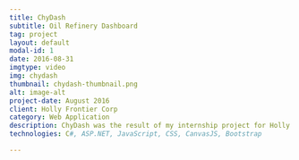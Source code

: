 ```yaml
---
title: ChyDash
subtitle: Oil Refinery Dashboard
tag: project
layout: default
modal-id: 1
date: 2016-08-31
imgtype: video
img: chydash
thumbnail: chydash-thumbnail.png
alt: image-alt
project-date: August 2016
client: Holly Frontier Corp
category: Web Application
description: ChyDash was the result of my internship project for Holly Frontier Corp during my senior year of college. The dashboard was built as a database driven web application that populates a set of predetermined charts with data from a remote production level Oracle database. The project was started in May 2015 and was deemed complete in August 2016. It was created as private software and is still in use today.
technologies: C#, ASP.NET, JavaScript, CSS, CanvasJS, Bootstrap

---
```

